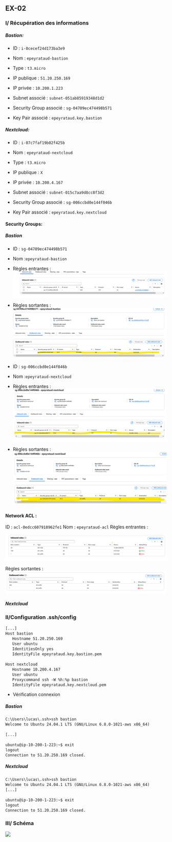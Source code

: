 ## EX-02

### I/ Récupération des informations

##### Bastion:

- ID : `i-0cecef24d173ba3e9`

- Nom : `epeyrataud-bastion`

- Type : `t3.micro`

- IP publique : `51.20.250.169`

- IP privée : `10.200.1.223`

- Subnet associé : `subnet-051ab85919348d1d2`

- Security Group associé : `sg-04709ec474498b571`

- Key Pair associé : `epeyrataud.key.bastion`

##### Nextcloud:

- ID : `i-07c7faf19b02f425b`

- Nom : `epeyrataud-nextcloud`

- Type : `t3.micro`

- IP publique : `X`

- IP privée : `10.200.4.167`

- Subnet associé : `subnet-015c7aa9d8cc8f3d2`

- Security Group associé : `sg-006ccbd0e144f046b`

- Key Pair associé : `epeyrataud.key.nextcloud`

#### Security Groups:

##### Bastion

- ID : `sg-04709ec474498b571`
- Nom :`epeyrataud-bastion`
- Règles entrantes :
  ![](./screen/inbound_bastion.png)
- Règles sortantes :
  ![](./screen/outbound_bastion.png)

- ID : `sg-006ccbd0e144f046b`
- Nom :`epeyrataud-nextcloud`
- Règles entrantes :
  ![](./screen/inbound_nextcloud.png)
- Règles sortantes :
  ![](./screen/outbound_nextcloud.png)

#### Network ACL :

ID : `acl-0edcc607918962fe1`
Nom : `epeyrataud-acl`
Règles entrantes :

![](./screen/inbound_acl.png)

Règles sortantes :
![](./screen/Outbound_acl.png)

##### Nextcloud

### II/Configuration .ssh/config

```
[...]
Host bastion
   Hostname 51.20.250.169
   User ubuntu
   IdentitiesOnly yes
   IdentityFile epeyrataud.key.bastion.pem

Host nextcloud
   Hostname 10.200.4.167
   User ubuntu
   Proxycommand ssh -W %h:%p bastion
   IdentityFile epeyrataud.key.nextcloud.pem
```

- Vérification connexion

##### Bastion

```
C:\Users\lucas\.ssh>ssh bastion
Welcome to Ubuntu 24.04.1 LTS (GNU/Linux 6.8.0-1021-aws x86_64)

[...]

ubuntu@ip-10-200-1-223:~$ exit
logout
Connection to 51.20.250.169 closed.
```

##### Nextcloud

```
C:\Users\lucas\.ssh>ssh bastion
Welcome to Ubuntu 24.04.1 LTS (GNU/Linux 6.8.0-1021-aws x86_64)
[...]

ubuntu@ip-10-200-1-223:~$ exit
logout
Connection to 51.20.250.169 closed.
```

### III/ Schéma

![](./screen/schéma_bastion_nextcloud.png)
